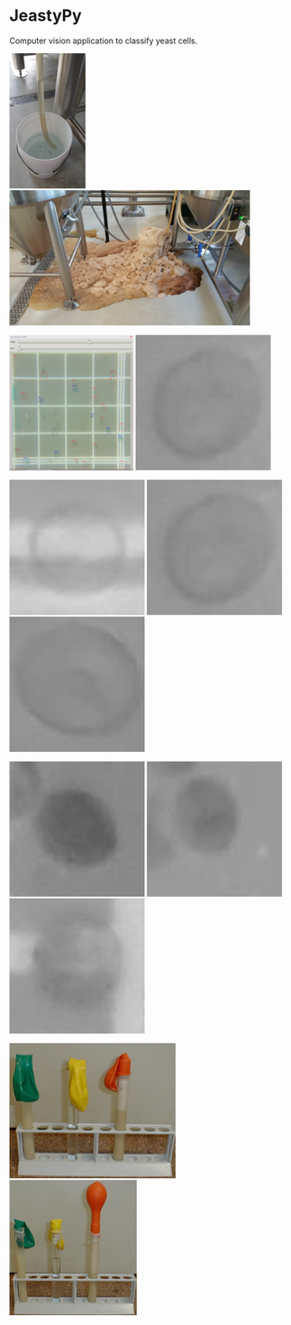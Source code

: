 # JeastyPy
Computer vision application to classify yeast cells.
<p>
	<img src="20170218_120230.jpg" height="240">
	<img src="20170209_074020.jpg" height="240">
</p>

<p>
	<img src="bounding_box.png" height="240">
	<img src="tensorflow/test_images/alive278.jpg" height="240">
</p>

<p>
	<img src="tensorflow/test_images/alive60.jpg" height="240">
	<img src="tensorflow/test_images/alive278.jpg" height="240">
	<img src="tensorflow/test_images/alive856.jpg" height="240">
</p>
<p>
	<img src="tensorflow/test_images/dead27.jpg" height="240">
	<img src="tensorflow/test_images/dead62.jpg" height="240">
	<img src="tensorflow/test_images/dead649.jpg" height="240">
</p>




<p>
	<img src="lievito1.jpg" height="240">
	<img src="lievito2.jpg" height="240">
</p>